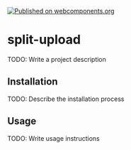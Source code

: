 [![Published on webcomponents.org](https://img.shields.io/badge/webcomponents.org-published-blue.svg)](https://www.webcomponents.org/element/owner/my-element)

# split-upload
TODO: Write a project description

## Installation
TODO: Describe the installation process

## Usage
TODO: Write usage instructions